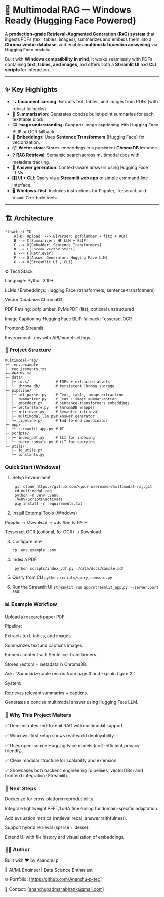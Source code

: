 # 📄 Multimodal RAG — Windows Ready (Hugging Face Powered)

A **production-grade Retrieval-Augmented Generation (RAG) system** that ingests PDFs (text, tables, images), summarizes and embeds them into a **Chroma vector database**, and enables **multimodal question answering** via Hugging Face models.  

Built with **Windows compatibility in mind**, it works seamlessly with PDFs containing **text, tables, and images**, and offers both a **Streamlit UI** and **CLI scripts** for interaction.

---

## ✨ Key Highlights

- 🔍 **Document parsing**: Extracts text, tables, and images from PDFs (with robust fallbacks).
- 📝 **Summarization**: Generates concise bullet-point summaries for each text/table block.
- 🖼 **Image understanding**: Supports image captioning with Hugging Face BLIP or OCR fallback.
- 🧠 **Embeddings**: Uses **Sentence Transformers** (Hugging Face) for vectorization.
- 📦 **Vector store**: Stores embeddings in a persistent **ChromaDB** instance.
- ❓ **RAG Retrieval**: Semantic search across multimodal docs with metadata tracking.
- 💬 **Answer generation**: Context-aware answers using Hugging Face LLMs.
- 🎛 **UI + CLI**: Query via a **Streamlit web app** or simple command-line interface.
- 🖥 **Windows-first**: Includes instructions for Poppler, Tesseract, and Visual C++ build tools.

---

## 🏗 Architecture

```mermaid
flowchart TD
    A[PDF Upload] --> B[Parser: pdfplumber + fitz + OCR]
    B --> C[Summarizer: HF LLM + BLIP]
    C --> D[Embedder: Sentence Transformers]
    D --> E[Chroma Vector Store]
    E --> F[Retriever]
    F --> G[Answer Generator: Hugging Face LLM]
    G --> H[Streamlit UI / CLI]
```


⚙️ Tech Stack

Language: Python 3.10+

LLMs / Embeddings: Hugging Face (transformers, sentence-transformers)

Vector Database: ChromaDB

PDF Parsing: pdfplumber, PyMuPDF (fitz), optional unstructured

Image Captioning: Hugging Face BLIP, fallback: Tesseract OCR

Frontend: Streamlit

Environment: .env with API/model settings

### 📂 Project Structure
```
multimodal-rag/
├─ .env.example
├─ requirements.txt
├─ README.md
├─ data/
│  ├─ docs/            # PDFs + extracted assets
│  └─ chroma_db/       # Persistent Chroma storage
├─ pipeline/
│  ├─ pdf_parser.py    # Text, table, image extraction
│  ├─ summarizer.py    # Text + image summarization
│  ├─ embedder.py      # Sentence-transformers embeddings
│  ├─ vectorstore.py   # ChromaDB wrapper
│  ├─ retriever.py     # Semantic retrieval
│  ├─ multimodal_llm.py# Answer generator
│  └─ pipeline.py      # End-to-end coordinator
├─ app/
│  └─ streamlit_app.py # UI
├─ scripts/
│  ├─ index_pdf.py     # CLI for indexing
│  └─ query_console.py # CLI for querying
└─ utils/
   ├─ io_utils.py
   └─ constants.py

```
### Quick Start (Windows)
1. Setup Environment
   ```
    git clone https://github.com/<your-username>/multimodal-rag.git
    cd multimodal-rag
    python -m venv .venv
    .venv\Scripts\activate
    pip install -r requirements.txt
   ```
2. Install External Tools (Windows)

  Poppler → Download
   → add /bin to PATH
  
  Tesseract OCR (optional, for OCR) → Download
  
3. Configure .env
   ```
   cp .env.example .env
    ```
4. Index a PDF
   ```
    python scripts/index_pdf.py ./data/docs/sample.pdf
   ```
6. Query from CLI
```python scripts/query_console.py```


8. Run the Streamlit UI
```streamlit run app/streamlit_app.py --server.port 8501```

### 📊 Example Workflow

Upload a research paper PDF.

Pipeline:

Extracts text, tables, and images.

Summarizes text and captions images.

Embeds content with Sentence Transformers.

Stores vectors + metadata in ChromaDB.

Ask: “Summarize table results from page 3 and explain figure 2.”

System:

Retrieves relevant summaries + captions.

Generates a concise multimodal answer using Hugging Face LLM.

### 🚀 Why This Project Matters

✅ Demonstrates end-to-end RAG with multimodal support.

✅ Windows-first setup shows real-world deployability.

✅ Uses open-source Hugging Face models (cost-efficient, privacy-friendly).

✅ Clean modular structure for scalability and extension.

✅ Showcases both backend engineering (pipelines, vector DBs) and frontend integration (Streamlit).

### 🔮 Next Steps

Dockerize for cross-platform reproducibility.

Integrate lightweight PEFT/LoRA fine-tuning for domain-specific adaptation.

Add evaluation metrics (retrieval recall, answer faithfulness).

Support hybrid retrieval (sparse + dense).

Extend UI with file history and visualization of embeddings.

### 👨‍💻 Author

Built with ❤️ by Anandhu p

💼 AI/ML Engineer | Data Science Enthusiast

🌐 Portfolio: [https://github.com/Anandhu-p-tec]

📧 Contact: [anandhupadmanabhank@gmail.com]
   

  




